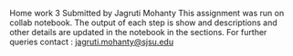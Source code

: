 Home work 3
Submitted by Jagruti Mohanty
This assignment was run on collab notebook.
The output of each step is show and descriptions and other details are updated in the notebook in the sections.
For further queries contact : jagruti.mohanty@sjsu.edu
